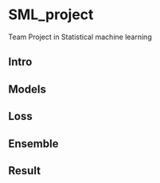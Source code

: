 # SML_project
Team Project in Statistical machine learning 


## Intro


## Models


## Loss


## Ensemble


## Result

